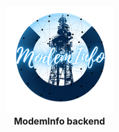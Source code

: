 <h2 align="center">
 <img src="https://github.com/Kodo-kakaku/ModemInfo/blob/main/image/logo.png" height="250" width="250">
  <br>ModemInfo backend<br>
</h2>
